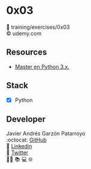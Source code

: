 # 0x03
:open_file_folder: training/exercises/0x03  
:copyright: udemy.com

## Resources
* [Master en Python 3.x.](https://www.udemy.com/course/aprende-el-lenguaje-de-programacion-python3-practicando/)

## Stack
* [x] Python

## Developer
Javier Andrés Garzón Patarroyo  
:octocat: [GitHub](https://github.com/javierandresgp/)  
:link: [Linkedin](https://www.linkedin.com/in/javierandresgp/)  
:link: [Twitter](https://twitter.com/javierandresgp0)  
:man_technologist: :books: :computer: :globe_with_meridians:
